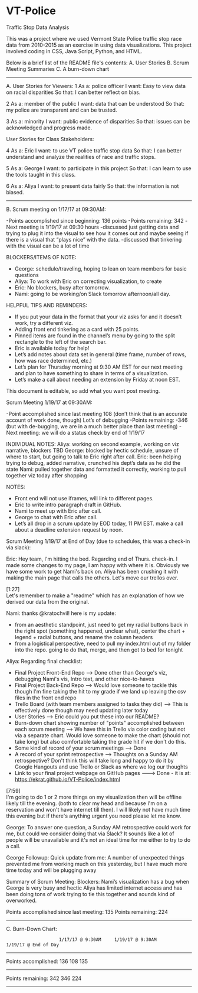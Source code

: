 # VT-Police
Traffic Stop Data Analysis 


This was a project where we used Vermont State Police traffic stop race data from 2010-2015 as an exercise in using data visualizations.  This project involved coding in CSS, Java Script, Python, and HTML.

Below is a brief list of the README file's contents:
A. User Stories
B. Scrum Meeting Summaries
C. A burn-down chart


*****************************************************************************************
A.
User Stories for Viewers:
1
As a: police officer
I want: Easy to view data on racial disparities
So that:  I can better reflect on bias.

2
As a: member of the public
I want: data that can be understood
So that: my police are transparent and can be trusted.

3
As a: minority
I want: public evidence of disparities
So that: issues can be acknowledged and progress made.

User Stories for Class Stakeholders:

4
As a: Eric
I want: to use VT police traffic stop data
So that: I can better understand and analyze the realities of race and traffic stops.

5
As a: George
I want: to participate in this project
So that: I can learn to use the tools taught in this class.

6
As a: Aliya
I want: to present data fairly
So that: the information is not biased.  


*******************************************************************************************
B.
Scrum meeting on 1/17/17 at 09:30AM:

-Points accomplished since beginning:
136 points
-Points remaining:
342
-Next meeting is 1/19/17 at 09:30 hours
-discussed just getting data and trying to plug it into the visual to see how it comes out and maybe seeing if there is a visual that “plays nice” with the data. 
-discussed that tinkering with the visual can be a lot of time


BLOCKERS/ITEMS OF NOTE:
- George: schedule/traveling, hoping to lean on team members for basic questions
- Aliya: To work with Eric on correcting visualization, to create
- Eric: No blockers, busy after tomorrow.
- Nami: going to be working/on Slack tomorrow afternoon/all day.

HELPFUL TIPS AND REMINDERS:
- If you put your data in the format that your viz asks for and it doesn’t work, try a different viz.
- Adding front end tinkering as a card with 25 points.
- Pinned items are found in the channel’s menu by going to the split rectangle to the left of the search bar.
- Eric is available today for help!
- Let’s add notes about data set in general (time frame, number of rows, how was race determined, etc.)
- Let’s plan for Thursday morning at 9:30 AM EST for our next meeting and plan to have something to share in terms of a visualization.
- Let’s make a call about needing an extension by Friday at noon EST.

This document is editable, so add what you want post meeting.   

Scrum Meeting 1/19/17 at 09:30AM:

-Point accomplished since last meeting
108 (don’t think that is an accurate account of work done, though) Lot’s of debugging
-Points remaining:
-346 (but with de-bugging, we are in a much better place than last meeting)
-Next meeting: we will do a status check by end of 1/19/17

INDIVIDUAL NOTES:
Aliya: working on second example, working on viz narrative, blockers TBD
George: blocked by hectic schedule, unsure of where to start, but going to talk to Eric right after call.
Eric: been helping trying to debug, added narrative, crunched his dept’s data as he did the state
Nami: pulled together data and formatted it correctly, working to pull together viz today after shopping

NOTES:
- Front end will not use iframes, will link to different pages.
- Eric to write intro paragraph draft in GitHub.
- Nami to meet up with Eric after call.
- George to chat with Eric after call.
- Let’s all drop in a scrum update by EOD today, 11 PM EST. make a call about a deadline extension request by noon.


Scrum Meeting 1/19/17 at End of Day (due to schedules, this was a check-in via slack):


Eric: 
Hey team, I'm hitting the bed.  Regarding end of Thurs. check-in.  I made some changes to my page, I am happy with where it is.  Obviously we have some work to get Nami's back on.   Aliya has been crushing it with making the main page that calls the others.  Let's move our trellos over.

[1:27]  
Let's remember to make a "readme" which has an explanation of how we derived our data from the original.

Nami:
thanks @kratochvil! here is my update:

- from an aesthetic standpoint, just need to get my radial buttons back in the right spot (something happened, unclear what), center the chart + legend + radial buttons, and rename the column headers
- from a logistical perspective, need to pull my index.html out of my folder into the repo. going to do that, merge, and then got to bed for tonight

Aliya:
Regarding final checklist:
- Final Project Front-End Repo --> Done other than George's viz, debugging Nami's vis, Intro text, and other nice-to-haves
- Final Project Back-End Repo --> Would love someone to tackle this though I'm fine taking the hit to my grade if we land up leaving the csv files in the front end repo
- Trello Board (with team members assigned to tasks they did) --> This is effectively done though may need updating later today
- User Stories --> Eric could you put these into our README?
- Burn-down chart showing number of "points" accomplished between each scrum meeting --> We have this in Trello via color coding but not via a separate chart. Would love someone to make the chart (should not take long) but also comfortable taking the grade hit if we don't do this.
- Some kind of record of your scrum meetings --> Done
- A record of your sprint retrospective --> Thoughts on a Sunday AM retrospective? Don't think this will take long and happy to do it by Google Hangouts and use Trello or Slack as where we log our thoughts
- Link to your final project webpage on GitHub pages ---> Done - it is at: https://ekrat.github.io/VT-Police/index.html

[7:59]  
I'm going to do 1 or 2 more things on my visualization then will be offline likely till the evening. (both to clear my head and because I'm on a reservation and won't have internet till then). I will likely not have much time this evening but if there's anything urgent you need please let me know.

George:
To answer one question, a Sunday AM retrospective could work for me, but could we consider doing that via Slack? It sounds like a lot of people will be unavailable and it's not an ideal time for me either to try to do a call.

George Followup: 
Quick update from me: A number of unexpected things prevented me from working much on this yesterday, but I have much more time today and will be plugging away

Summary of Scrum Meeting:
Blockers:
Nami’s visualization has a bug when 
George is very busy and hectic
Aliya has limited internet access and has been doing tons of work trying to tie this together and sounds kind of overworked.


Points accomplished since last meeting: 135
Points remaining: 224



**************************************************************************************************
C.
Burn-Down Chart:

						1/17/17 @ 9:30AM     1/19/17 @ 9:30AM		1/19/17 @ End of Day
____________________________________________________________________________________________
Points accomplished:	  		136					108						135
____________________________________________________________________________________________
Points remaining:				342					346						224
____________________________________________________________________________________________
